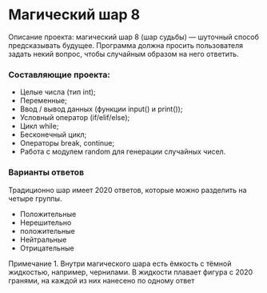 # Магический шар 8
Описание проекта: магический шар 8 (шар судьбы) — шуточный способ предсказывать будущее. Программа должна просить пользователя задать некий вопрос, чтобы случайным образом на него ответить.

### Составляющие проекта:

* Целые числа (тип int);
* Переменные;
* Ввод / вывод данных (функции input() и print());
* Условный оператор (if/elif/else);
* Цикл while;
* Бесконечный цикл;
* Операторы break, continue;
* Работа с модулем random для генерации случайных чисел.

### Варианты ответов
Традиционно шар имеет 2020 ответов, которые можно разделить на четыре группы.

* Положительные	
* Нерешительно 
* положительные	
* Нейтральные	
* Отрицательные

Примечание 1. 
Внутри магического шара есть ёмкость с тёмной жидкостью, например, чернилами. В жидкости плавает фигура с 2020 гранями, на каждой из них нанесено по одному ответ
